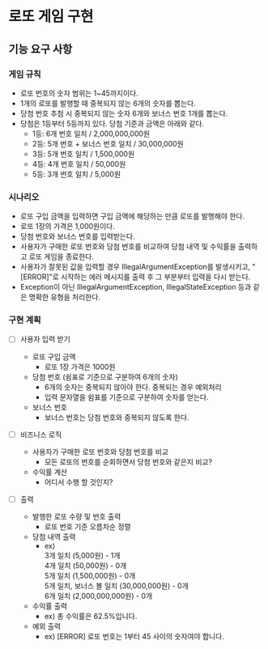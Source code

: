 # 로또 게임 구현

## 기능 요구 사항

### 게임 규칙
- 로또 번호의 숫자 범위는 1~45까지이다.
- 1개의 로또를 발행할 때 중복되지 않는 6개의 숫자를 뽑는다.
- 당첨 번호 추첨 시 중복되지 않는 숫자 6개와 보너스 번호 1개를 뽑는다.
- 당첨은 1등부터 5등까지 있다. 당첨 기준과 금액은 아래와 같다.
    - 1등: 6개 번호 일치 / 2,000,000,000원
    - 2등: 5개 번호 + 보너스 번호 일치 / 30,000,000원
    - 3등: 5개 번호 일치 / 1,500,000원
    - 4등: 4개 번호 일치 / 50,000원
    - 5등: 3개 번호 일치 / 5,000원  
  
### 시나리오
- 로또 구입 금액을 입력하면 구입 금액에 해당하는 만큼 로또를 발행해야 한다.
- 로또 1장의 가격은 1,000원이다.
- 당첨 번호와 보너스 번호를 입력받는다.
- 사용자가 구매한 로또 번호와 당첨 번호를 비교하여 당첨 내역 및 수익률을 출력하고 로또 게임을 종료한다.
- 사용자가 잘못된 값을 입력할 경우 IllegalArgumentException를 발생시키고, "[ERROR]"로 시작하는 에러 메시지를 출력 후 그 부분부터 입력을 다시 받는다.
- Exception이 아닌 IllegalArgumentException, IllegalStateException 등과 같은 명확한 유형을 처리한다.

### 구현 계획
-[ ] 사용자 입력 받기
  - 로또 구입 금액
    - 로또 1장 가격은 1000원
  - 당첨 번호 (쉼표로 기준으로 구분하여 6개의 숫자)
    - 6개의 숫자는 중복되지 않아야 한다. 중복되는 경우 예외처리
    - 입력 문자열을 쉼표를 기준으로 구분하여 숫자를 얻는다.
  - 보너스 번호
    - 보너스 번호는 당첨 번호와 중복되지 않도록 한다.

-[ ] 비즈니스 로직
  - 사용자가 구매한 로또 번호와 당첨 번호를 비교
    - 모든 로또의 번호를 순회하면서 당첨 번호와 같은지 비교?
  - 수익률 계산
    - 어디서 수행 할 것인지? 

-[ ] 출력
  - 발행한 로또 수량 및 번호 출력 
    - 로또 번호 기준 오름차순 정렬
  - 당첨 내역 출력
    - ex)  
      3개 일치 (5,000원) - 1개  
      4개 일치 (50,000원) - 0개  
      5개 일치 (1,500,000원) - 0개  
      5개 일치, 보너스 볼 일치 (30,000,000원) - 0개  
      6개 일치 (2,000,000,000원) - 0개  
  - 수익률 출력
    - ex) 총 수익률은 62.5%입니다.
  - 예외 출력  
    - ex) [ERROR] 로또 번호는 1부터 45 사이의 숫자여야 합니다.